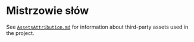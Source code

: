 # Mistrzowie słów

See [`AssetsAttribution.md`](AssetsAttribution.md) for information about third-party assets used in
the project.
